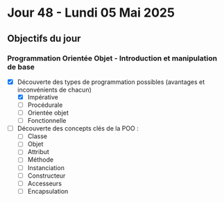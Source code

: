 # Jour 48 - Lundi 05 Mai 2025

## Objectifs du jour

### Programmation Orientée Objet - Introduction et manipulation de base

- [X] Découverte des types de programmation possibles (avantages et inconvénients de chacun)
  - [X] Impérative
  - [ ] Procédurale
  - [ ] Orientée objet
  - [ ] Fonctionnelle
- [ ] Découverte des concepts clés de la POO :
  - [ ] Classe
  - [ ] Objet
  - [ ] Attribut
  - [ ] Méthode
  - [ ] Instanciation
  - [ ] Constructeur
  - [ ] Accesseurs
  - [ ] Encapsulation
